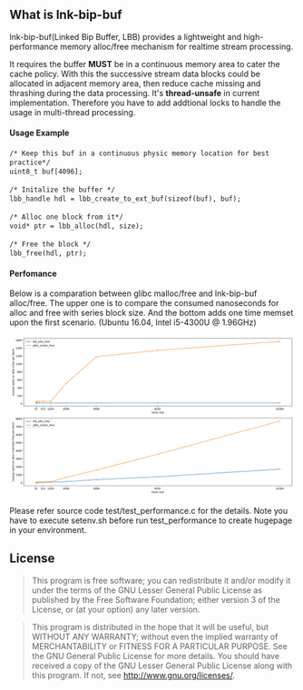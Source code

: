 ## What is lnk-bip-buf

lnk-bip-buf(Linked Bip Buffer, LBB) provides a lightweight and high-performance memory alloc/free mechanism for realtime stream processing. 

It requires the buffer **MUST** be in a continuous memory area to cater the cache policy. With this the successive stream data blocks could be allocated in adjacent memory area,  then reduce cache missing and thrashing during the data processing. It's **thread-unsafe** in current implementation. Therefore you have to add addtional locks to handle the usage in multi-thread processing.

#### Usage Example

	/* Keep this buf in a continuous physic memory location for best practice*/ 
	uint8_t buf[4096];

	/* Initalize the buffer */
	lbb_handle hdl = lbb_create_to_ext_buf(sizeof(buf), buf);

	/* Alloc one block from it*/
	void* ptr = lbb_alloc(hdl, size);

	/* Free the block */
	lbb_free(hdl, ptr);

#### Perfomance 
Below is a comparation between glibc malloc/free and lnk-bip-buf alloc/free. The upper one is to compare the consumed nanoseconds for alloc and free with series block size. And the bottom adds one time memset upon the first scenario. (Ubuntu 16.04, Intel i5-4300U @ 1.96GHz)

![](./doc/performance.png)

Please refer source code test/test_performance.c for the details. Note you have to execute setenv.sh before run test_performance to create hugepage in your environment.
 

## License
>This program is free software; you can redistribute it and/or modify it under
the terms of the GNU Lesser General Public License as published by the Free
Software Foundation; either version 3 of the License, or (at your option) any
later version.    

>This program is distributed in the hope that it will be useful, but WITHOUT ANY
WARRANTY; without even the implied warranty of MERCHANTABILITY or FITNESS
FOR A PARTICULAR PURPOSE. See the GNU General Public License for more details.
You should have received a copy of the GNU Lesser General Public License along
with this program. If not, see <http://www.gnu.org/licenses/>.

